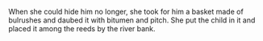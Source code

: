 When she could hide him no longer, she took for him a basket made of bulrushes and daubed it with bitumen and pitch. She put the child in it and placed it among the reeds by the river bank.
